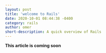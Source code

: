 ```yaml
---
layout: post
title: 'welcome to Rails'
date: 2020-10-01 08:44:38 -0400
category: rails
author: omer
short-description: A quick overview of Rails
---
```


**This article is coming soon**
